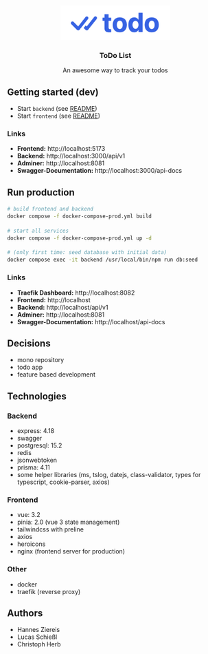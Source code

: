 <!-- PROJECT LOGO -->
<br />
<div align="center">
  <a href="#">
    <img src="docs/images/logo.png" alt="Logo" height="80">
  </a>

  <h3 align="center">ToDo List</h3>

  <p align="center">
    An awesome way to track your todos
  </p>
</div>

## Getting started (dev)

* Start `backend` (see [README](backend/README.md))
* Start `frontend` (see [README](frontend/README.md))

### Links

* **Frontend:** http://localhost:5173
* **Backend:** http://localhost:3000/api/v1
* **Adminer:** http://localhost:8081
* **Swagger-Documentation:** http://localhost:3000/api-docs

## Run production

```bash
# build frontend and backend
docker compose -f docker-compose-prod.yml build

# start all services
docker compose -f docker-compose-prod.yml up -d

# (only first time: seed database with initial data)
docker compose exec -it backend /usr/local/bin/npm run db:seed
```

### Links

* **Traefik Dashboard:** http://localhost:8082
* **Frontend:** http://localhost
* **Backend:** http://localhost/api/v1
* **Adminer:** http://localhost:8081
* **Swagger-Documentation:** http://localhost/api-docs

## Decisions 

* mono repository
* todo app
* feature based development

## Technologies

### Backend

* express: 4.18
* swagger
* postgresql: 15.2
* redis
* jsonwebtoken
* prisma: 4.11
* some helper libraries (ms, tslog, datejs, class-validator, types for typescript, cookie-parser, axios)

### Frontend

* vue: 3.2
* pinia: 2.0 (vue 3 state management)
* tailwindcss with preline
* axios
* heroicons
* nginx (frontend server for production)

### Other

* docker
* traefik (reverse proxy)

## Authors

* Hannes Ziereis
* Lucas Schießl
* Christoph Herb
